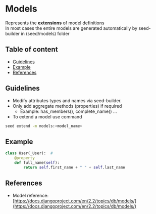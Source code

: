 # Models

Represents the **extensions** of model definitions \
In most cases the entire models are generated automatically by seed-builder in (seed/models) folder

## Table of content

-   [Guidelines](#guidelines)
-   [Example](#example)
-   [References](#references)

## Guidelines

-   Modify attributes types and names via seed-builder.
-   Only add aggregate methods (properties) if required
    -   Example: has_members(), complete_name() ...
-   To extend a model use command
```bash
seed extend -m models:<model_name>
```

## Example

```python
class User(_User):  #
    @property
    def full_name(self):
        return self.first_name + " " + self.last_name
```

## References

-   Model reference: [https://docs.djangoproject.com/en/2.2/topics/db/models/](https://docs.djangoproject.com/en/2.2/topics/db/models/)

